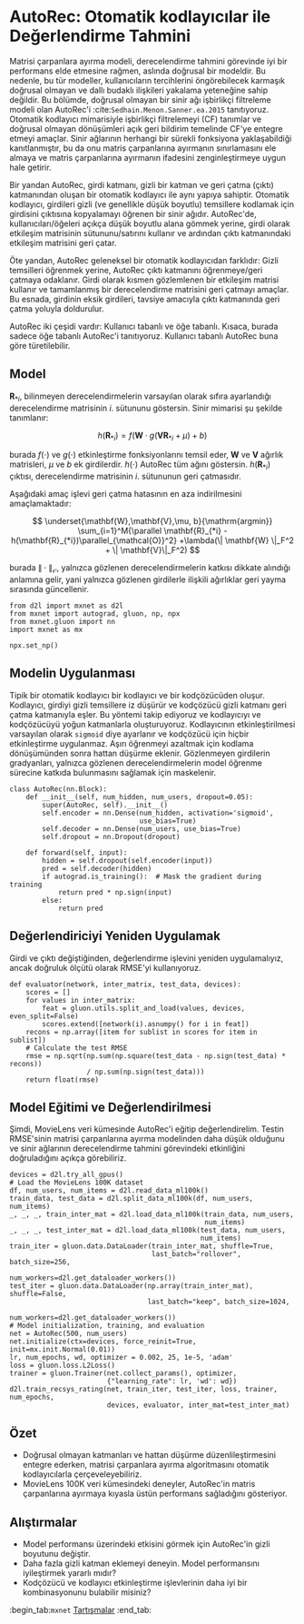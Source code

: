 # AutoRec: Otomatik kodlayıcılar ile Değerlendirme Tahmini

Matrisi çarpanlara ayırma modeli, derecelendirme tahmini görevinde iyi bir performans elde etmesine rağmen, aslında doğrusal bir modeldir. Bu nedenle, bu tür modeller, kullanıcıların tercihlerini öngörebilecek karmaşık doğrusal olmayan ve dallı budaklı ilişkileri yakalama yeteneğine sahip değildir. Bu bölümde, doğrusal olmayan bir sinir ağı işbirlikçi filtreleme modeli olan AutoRec'i :cite:`Sedhain.Menon.Sanner.ea.2015` tanıtıyoruz. Otomatik kodlayıcı mimarisiyle işbirlikçi filtrelemeyi (CF) tanımlar ve doğrusal olmayan dönüşümleri açık geri bildirim temelinde CF'ye entegre etmeyi amaçlar. Sinir ağlarının herhangi bir sürekli fonksiyona yaklaşabildiği kanıtlanmıştır, bu da onu matris çarpanlarına ayırmanın sınırlamasını ele almaya ve matris çarpanlarına ayırmanın ifadesini zenginleştirmeye uygun hale getirir. 

Bir yandan AutoRec, girdi katmanı, gizli bir katman ve geri çatma (çıktı) katmanından oluşan bir otomatik kodlayıcı ile aynı yapıya sahiptir. Otomatik kodlayıcı, girdileri gizli (ve genellikle düşük boyutlu) temsillere kodlamak için girdisini çıktısına kopyalamayı öğrenen bir sinir ağıdır. AutoRec'de, kullanıcıları/öğeleri açıkça düşük boyutlu alana gömmek yerine, girdi olarak etkileşim matrisinin sütununu/satırını kullanır ve ardından çıktı katmanındaki etkileşim matrisini geri çatar. 

Öte yandan, AutoRec geleneksel bir otomatik kodlayıcıdan farklıdır: Gizli temsilleri öğrenmek yerine, AutoRec çıktı katmanını öğrenmeye/geri çatmaya odaklanır. Girdi olarak kısmen gözlemlenen bir etkileşim matrisi kullanır ve tamamlanmış bir derecelendirme matrisini geri çatmayı amaçlar. Bu esnada, girdinin eksik girdileri, tavsiye amacıyla çıktı katmanında geri çatma yoluyla doldurulur.  

AutoRec iki çeşidi vardır: Kullanıcı tabanlı ve öğe tabanlı. Kısaca, burada sadece öğe tabanlı AutoRec'i tanıtıyoruz. Kullanıcı tabanlı AutoRec buna göre türetilebilir. 

## Model

$\mathbf{R}_{*i}$, bilinmeyen derecelendirmelerin varsayılan olarak sıfıra ayarlandığı derecelendirme matrisinin $i.$ sütununu göstersin. Sinir mimarisi şu şekilde tanımlanır: 

$$
h(\mathbf{R}_{*i}) = f(\mathbf{W} \cdot g(\mathbf{V} \mathbf{R}_{*i} + \mu) + b)
$$

burada $f(\cdot)$ ve $g(\cdot)$ etkinleştirme fonksiyonlarını temsil eder, $\mathbf{W}$ ve $\mathbf{V}$ ağırlık matrisleri, $\mu$ ve $b$ ek girdilerdir. $h( \cdot )$ AutoRec tüm ağını göstersin. $h(\mathbf{R}_{*i})$ çıktısı, derecelendirme matrisinin $i.$ sütununun geri çatmasıdır. 

Aşağıdaki amaç işlevi geri çatma hatasının en aza indirilmesini amaçlamaktadır: 

$$
\underset{\mathbf{W},\mathbf{V},\mu, b}{\mathrm{argmin}} \sum_{i=1}^M{\parallel \mathbf{R}_{*i} - h(\mathbf{R}_{*i})\parallel_{\mathcal{O}}^2} +\lambda(\| \mathbf{W} \|_F^2 + \| \mathbf{V}\|_F^2)
$$

burada $\| \cdot \|_{\mathcal{O}}$, yalnızca gözlenen derecelendirmelerin katkısı dikkate alındığı anlamına gelir, yani yalnızca gözlenen girdilerle ilişkili ağırlıklar geri yayma sırasında güncellenir.

```{.python .input  n=3}
from d2l import mxnet as d2l
from mxnet import autograd, gluon, np, npx
from mxnet.gluon import nn
import mxnet as mx

npx.set_np()
```

## Modelin Uygulanması

Tipik bir otomatik kodlayıcı bir kodlayıcı ve bir kodçözücüden oluşur. Kodlayıcı, girdiyi gizli temsillere iz düşürür ve kodçözücü gizli katmanı geri çatma katmanıyla eşler. Bu yöntemi takip ediyoruz ve kodlayıcıyı ve kodçözücüyü yoğun katmanlarla oluşturuyoruz. Kodlayıcının etkinleştirilmesi varsayılan olarak `sigmoid` diye ayarlanır ve kodçözücü için hiçbir etkinleştirme uygulanmaz. Aşırı öğrenmeyi azaltmak için kodlama dönüşümünden sonra hattan düşürme eklenir. Gözlenmeyen girdilerin gradyanları, yalnızca gözlenen derecelendirmelerin model öğrenme sürecine katkıda bulunmasını sağlamak için maskelenir.

```{.python .input  n=2}
class AutoRec(nn.Block):
    def __init__(self, num_hidden, num_users, dropout=0.05):
        super(AutoRec, self).__init__()
        self.encoder = nn.Dense(num_hidden, activation='sigmoid',
                                use_bias=True)
        self.decoder = nn.Dense(num_users, use_bias=True)
        self.dropout = nn.Dropout(dropout)

    def forward(self, input):
        hidden = self.dropout(self.encoder(input))
        pred = self.decoder(hidden)
        if autograd.is_training():  # Mask the gradient during training
            return pred * np.sign(input)
        else:
            return pred
```

## Değerlendiriciyi Yeniden Uygulamak

Girdi ve çıktı değiştiğinden, değerlendirme işlevini yeniden uygulamalıyız, ancak doğruluk ölçütü olarak RMSE'yi kullanıyoruz.

```{.python .input  n=3}
def evaluator(network, inter_matrix, test_data, devices):
    scores = []
    for values in inter_matrix:
        feat = gluon.utils.split_and_load(values, devices, even_split=False)
        scores.extend([network(i).asnumpy() for i in feat])
    recons = np.array([item for sublist in scores for item in sublist])
    # Calculate the test RMSE
    rmse = np.sqrt(np.sum(np.square(test_data - np.sign(test_data) * recons))
                   / np.sum(np.sign(test_data)))
    return float(rmse)
```

## Model Eğitimi ve Değerlendirilmesi

Şimdi, MovieLens veri kümesinde AutoRec'i eğitip değerlendirelim. Testin RMSE'sinin matrisi çarpanlarına ayırma modelinden daha düşük olduğunu ve sinir ağlarının derecelendirme tahmini görevindeki etkinliğini doğruladığını açıkça görebiliriz.

```{.python .input  n=4}
devices = d2l.try_all_gpus()
# Load the MovieLens 100K dataset
df, num_users, num_items = d2l.read_data_ml100k()
train_data, test_data = d2l.split_data_ml100k(df, num_users, num_items)
_, _, _, train_inter_mat = d2l.load_data_ml100k(train_data, num_users,
                                                num_items)
_, _, _, test_inter_mat = d2l.load_data_ml100k(test_data, num_users,
                                               num_items)
train_iter = gluon.data.DataLoader(train_inter_mat, shuffle=True,
                                   last_batch="rollover", batch_size=256,
                                   num_workers=d2l.get_dataloader_workers())
test_iter = gluon.data.DataLoader(np.array(train_inter_mat), shuffle=False,
                                  last_batch="keep", batch_size=1024,
                                  num_workers=d2l.get_dataloader_workers())
# Model initialization, training, and evaluation
net = AutoRec(500, num_users)
net.initialize(ctx=devices, force_reinit=True, init=mx.init.Normal(0.01))
lr, num_epochs, wd, optimizer = 0.002, 25, 1e-5, 'adam'
loss = gluon.loss.L2Loss()
trainer = gluon.Trainer(net.collect_params(), optimizer,
                        {"learning_rate": lr, 'wd': wd})
d2l.train_recsys_rating(net, train_iter, test_iter, loss, trainer, num_epochs,
                        devices, evaluator, inter_mat=test_inter_mat)
```

## Özet

* Doğrusal olmayan katmanları ve hattan düşürme düzenlileştirmesini entegre ederken, matrisi çarpanlara ayırma algoritmasını otomatik kodlayıcılarla çerçeveleyebiliriz.
* MovieLens 100K veri kümesindeki deneyler, AutoRec'in matris çarpanlarına ayırmaya kıyasla üstün performans sağladığını gösteriyor.

## Alıştırmalar

* Model performansı üzerindeki etkisini görmek için AutoRec'in gizli boyutunu değiştir.
* Daha fazla gizli katman eklemeyi deneyin. Model performansını iyileştirmek yararlı mıdır?
* Kodçözücü ve kodlayıcı etkinleştirme işlevlerinin daha iyi bir kombinasyonunu bulabilir misiniz?

:begin_tab:`mxnet`
[Tartışmalar](https://discuss.d2l.ai/t/401)
:end_tab:
